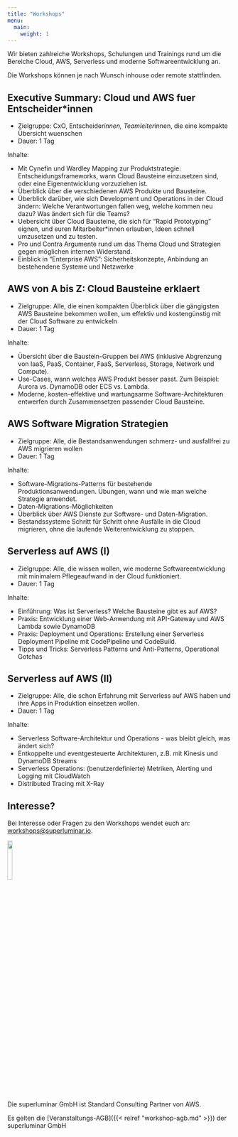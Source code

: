 ```yaml
---
title: "Workshops"
menu:
  main:
    weight: 1
---
```


Wir bieten zahlreiche Workshops, Schulungen und Trainings rund um die Bereiche Cloud, AWS, Serverless und moderne Softwareentwicklung an. 

Die Workshops können je nach Wunsch inhouse oder remote stattfinden.

## Executive Summary: Cloud und AWS fuer Entscheider*innen

- Zielgruppe: CxO, Entscheider*innen, Teamleiter*innen, die eine kompakte Übersicht wuenschen
- Dauer: 1 Tag

Inhalte:

- Mit Cynefin und Wardley Mapping zur Produktstrategie: Entscheidungsframeworks, wann Cloud Bausteine einzusetzen sind, oder eine Eigenentwicklung vorzuziehen ist.
- Überblick über die verschiedenen AWS Produkte und Bausteine.
- Überblick darüber, wie sich Development und Operations in der Cloud ändern: Welche Verantwortungen fallen weg, welche kommen neu dazu? Was ändert sich für die Teams?
- Uebersicht über Cloud Bausteine, die sich für “Rapid Prototyping” eignen, und euren Mitarbeiter\*innen erlauben, Ideen schnell umzusetzen und zu testen.
- Pro und Contra Argumente rund um das Thema Cloud und Strategien gegen möglichen internen Widerstand.
- Einblick in “Enterprise AWS”: Sicherheitskonzepte, Anbindung an bestehendene Systeme und Netzwerke

## AWS von A bis Z: Cloud Bausteine erklaert

- Zielgruppe: Alle, die einen kompakten Überblick über die gängigsten AWS Bausteine bekommen wollen, um effektiv und kostengünstig mit der Cloud Software zu entwickeln
- Dauer: 1 Tag

Inhalte:

- Übersicht über die Baustein-Gruppen bei AWS (inklusive Abgrenzung von IaaS, PaaS, Container, FaaS, Serverless, Storage, Network und Compute).
- Use-Cases, wann welches AWS Produkt besser passt. Zum Beispiel: Aurora vs. DynamoDB oder ECS vs. Lambda.
- Moderne, kosten-effektive und wartungsarme Software-Architekturen entwerfen durch Zusammensetzen passender Cloud Bausteine.

## AWS Software Migration Strategien

- Zielgruppe: Alle, die Bestandsanwendungen schmerz- und ausfallfrei zu AWS migrieren wollen
- Dauer: 1 Tag

Inhalte:

- Software-Migrations-Patterns für bestehende Produktionsanwendungen. Übungen, wann und wie man welche Strategie anwendet.
- Daten-Migrations-Möglichkeiten
- Überblick über AWS Dienste zur Software- und Daten-Migration.
- Bestandssysteme Schritt für Schritt ohne Ausfälle in die Cloud migrieren, ohne die laufende Weiterentwicklung zu stoppen.

## Serverless auf AWS (I)

- Zielgruppe: Alle, die wissen wollen, wie moderne Softwareentwicklung mit minimalem Pflegeaufwand in der Cloud funktioniert.
- Dauer: 1 Tag

Inhalte:

- Einführung: Was ist Serverless? Welche Bausteine gibt es auf AWS?
- Praxis: Entwicklung einer Web-Anwendung mit API-Gateway und AWS Lambda sowie DynamoDB
- Praxis: Deployment und Operations: Erstellung einer Serverless Deployment Pipeline mit CodePipeline und CodeBuild.
- Tipps und Tricks: Serverless Patterns und Anti-Patterns, Operational Gotchas

## Serverless auf AWS (II)

- Zielgruppe: Alle, die schon Erfahrung mit Serverless auf AWS haben und ihre Apps in Produktion einsetzen wollen.
- Dauer: 1 Tag

Inhalte:

- Serverless Software-Architektur und Operations - was bleibt gleich, was ändert sich?
- Entkoppelte und eventgesteuerte Architekturen, z.B. mit Kinesis und DynamoDB Streams
- Serverless Operations: (benutzerdefinierte) Metriken, Alerting und Logging mit CloudWatch
- Distributed Tracing mit X-Ray

## Interesse?
 
Bei Interesse oder Fragen zu den Workshops wendet euch an: [workshops@superluminar.io](mailto:workshops@superluminar.io).

<img src="/img/aws-consulting-partner.png" style="width: 15%"><br>
Die superluminar GmbH ist Standard Consulting Partner von AWS.

Es gelten die [Veranstaltungs-AGB]({{< relref "workshop-agb.md" >}}) der superluminar GmbH
